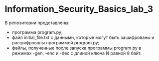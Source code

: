 # Information_Security_Basics_lab_3

В репозитории представлены:
- программа program.py;
- файл initial_file.txt с данными, которые могут быть зашифрованы и расшифрованы программой program.py;
- файлы, полученные после запуска программы program.py в режимах -gen, -enc и -dec c длиной ключа N равной 8 байт.
